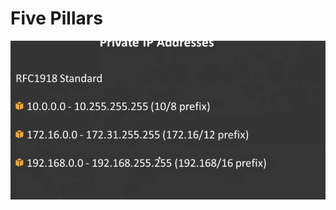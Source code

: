 # Five Pillars



![Five pillars in forming the awsWell-architected framework](../../../../../.gitbook/assets/image%20%28129%29.png)

